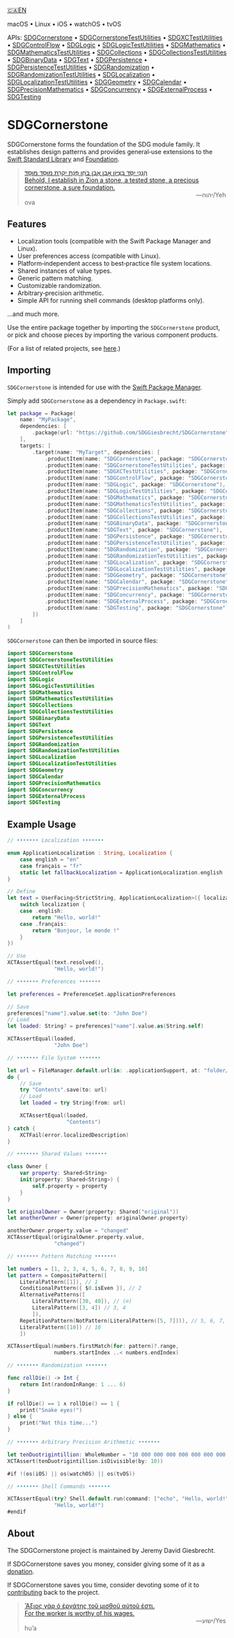 <!--
 README.md

 This source file is part of the SDGCornerstone open source project.
 https://sdggiesbrecht.github.io/SDGCornerstone/SDGCornerstone

 Copyright ©2017–2018 Jeremy David Giesbrecht and the SDGCornerstone project contributors.

 Soli Deo gloria.

 Licensed under the Apache Licence, Version 2.0.
 See http://www.apache.org/licenses/LICENSE-2.0 for licence information.
 -->

[🇨🇦EN](Documentation/🇨🇦EN%20Read%20Me.md) <!--Skip in Jazzy-->

macOS • Linux • iOS • watchOS • tvOS

APIs: [SDGCornerstone](https://sdggiesbrecht.github.io/SDGCornerstone/SDGCornerstone) • [SDGCornerstoneTestUtilities](https://sdggiesbrecht.github.io/SDGCornerstone/SDGCornerstoneTestUtilities) • [SDGXCTestUtilities](https://sdggiesbrecht.github.io/SDGCornerstone/SDGXCTestUtilities) • [SDGControlFlow](https://sdggiesbrecht.github.io/SDGCornerstone/SDGControlFlow) • [SDGLogic](https://sdggiesbrecht.github.io/SDGCornerstone/SDGLogic) • [SDGLogicTestUtilities](https://sdggiesbrecht.github.io/SDGCornerstone/SDGLogicTestUtilities) • [SDGMathematics](https://sdggiesbrecht.github.io/SDGCornerstone/SDGMathematics) • [SDGMathematicsTestUtilities](https://sdggiesbrecht.github.io/SDGCornerstone/SDGMathematicsTestUtilities) • [SDGCollections](https://sdggiesbrecht.github.io/SDGCornerstone/SDGCollections) • [SDGCollectionsTestUtilities](https://sdggiesbrecht.github.io/SDGCornerstone/SDGCollectionsTestUtilities) • [SDGBinaryData](https://sdggiesbrecht.github.io/SDGCornerstone/SDGBinaryData) • [SDGText](https://sdggiesbrecht.github.io/SDGCornerstone/SDGText) • [SDGPersistence](https://sdggiesbrecht.github.io/SDGCornerstone/SDGPersistence) • [SDGPersistenceTestUtilities](https://sdggiesbrecht.github.io/SDGCornerstone/SDGPersistenceTestUtilities) • [SDGRandomization](https://sdggiesbrecht.github.io/SDGCornerstone/SDGRandomization) • [SDGRandomizationTestUtilities](https://sdggiesbrecht.github.io/SDGCornerstone/SDGRandomizationTestUtilities) • [SDGLocalization](https://sdggiesbrecht.github.io/SDGCornerstone/SDGLocalization) • [SDGLocalizationTestUtilities](https://sdggiesbrecht.github.io/SDGCornerstone/SDGLocalizationTestUtilities) • [SDGGeometry](https://sdggiesbrecht.github.io/SDGCornerstone/SDGGeometry) • [SDGCalendar](https://sdggiesbrecht.github.io/SDGCornerstone/SDGCalendar) • [SDGPrecisionMathematics](https://sdggiesbrecht.github.io/SDGCornerstone/SDGPrecisionMathematics) • [SDGConcurrency](https://sdggiesbrecht.github.io/SDGCornerstone/SDGConcurrency) • [SDGExternalProcess](https://sdggiesbrecht.github.io/SDGCornerstone/SDGExternalProcess) • [SDGTesting](https://sdggiesbrecht.github.io/SDGCornerstone/SDGTesting)

# SDGCornerstone

SDGCornerstone forms the foundation of the SDG module family. It establishes design patterns and provides general‐use extensions to the [Swift Standard Library](https://developer.apple.com/reference/swift) and [Foundation](https://developer.apple.com/reference/foundation).

> [הִנְנִי יִסַּד בְּצִיּוֹן אָבֶן אֶבֶן בֹּחַן פִּנַּת יִקְרַת מוּסָד מוּסָד׃<br>Behold, I establish in Zion a stone, a tested stone, a precious cornerstone, a sure foundation.](https://www.biblegateway.com/passage/?search=Isaiah+28&version=WLC;NIV)<br>&nbsp;&nbsp;&nbsp;&nbsp;&nbsp;&nbsp;&nbsp;&nbsp;&nbsp;&nbsp;&nbsp;&nbsp;&nbsp;&nbsp;&nbsp;&nbsp;&nbsp;&nbsp;&nbsp;&nbsp;&nbsp;&nbsp;&nbsp;&nbsp;&nbsp;&nbsp;&nbsp;&nbsp;&nbsp;&nbsp;&nbsp;&nbsp;&nbsp;&nbsp;&nbsp;&nbsp;&nbsp;&nbsp;&nbsp;&nbsp;&nbsp;&nbsp;&nbsp;&nbsp;&nbsp;&nbsp;&nbsp;&nbsp;&nbsp;&nbsp;&nbsp;&nbsp;&nbsp;&nbsp;&nbsp;&nbsp;&nbsp;&nbsp;&nbsp;&nbsp;&nbsp;&nbsp;&nbsp;&nbsp;&nbsp;&nbsp;&nbsp;&nbsp;&nbsp;&nbsp;&nbsp;&nbsp;&nbsp;&nbsp;&nbsp;&nbsp;&nbsp;&nbsp;&nbsp;&nbsp;&nbsp;&nbsp;&nbsp;&nbsp;&nbsp;&nbsp;&nbsp;&nbsp;&nbsp;&nbsp;&nbsp;&nbsp;&nbsp;&nbsp;&nbsp;&nbsp;&nbsp;&nbsp;&nbsp;&nbsp;―⁧יהוה⁩/Yehova

## Features

- Localization tools (compatible with the Swift Package Manager and Linux).
- User preferences access (compatible with Linux).
- Platform‐independent access to best‐practice file system locations.
- Shared instances of value types.
- Generic pattern matching.
- Customizable randomization.
- Arbitrary‐precision arithmetic.
- Simple API for running shell commands (desktop platforms only).

...and much more.

Use the entire package together by importing the `SDGCornerstone` product, or pick and choose pieces by importing the various component products.

(For a list of related projects, see [here](Documentation/🇨🇦EN%20Related%20Projects.md).) <!--Skip in Jazzy-->

## Importing

`SDGCornerstone` is intended for use with the [Swift Package Manager](https://swift.org/package-manager/).

Simply add `SDGCornerstone` as a dependency in `Package.swift`:

```swift
let package = Package(
    name: "MyPackage",
    dependencies: [
        .package(url: "https://github.com/SDGGiesbrecht/SDGCornerstone", .upToNextMinor(from: Version(0, 9, 2))),
    ],
    targets: [
        .target(name: "MyTarget", dependencies: [
            .productItem(name: "SDGCornerstone", package: "SDGCornerstone"),
            .productItem(name: "SDGCornerstoneTestUtilities", package: "SDGCornerstone"),
            .productItem(name: "SDGXCTestUtilities", package: "SDGCornerstone"),
            .productItem(name: "SDGControlFlow", package: "SDGCornerstone"),
            .productItem(name: "SDGLogic", package: "SDGCornerstone"),
            .productItem(name: "SDGLogicTestUtilities", package: "SDGCornerstone"),
            .productItem(name: "SDGMathematics", package: "SDGCornerstone"),
            .productItem(name: "SDGMathematicsTestUtilities", package: "SDGCornerstone"),
            .productItem(name: "SDGCollections", package: "SDGCornerstone"),
            .productItem(name: "SDGCollectionsTestUtilities", package: "SDGCornerstone"),
            .productItem(name: "SDGBinaryData", package: "SDGCornerstone"),
            .productItem(name: "SDGText", package: "SDGCornerstone"),
            .productItem(name: "SDGPersistence", package: "SDGCornerstone"),
            .productItem(name: "SDGPersistenceTestUtilities", package: "SDGCornerstone"),
            .productItem(name: "SDGRandomization", package: "SDGCornerstone"),
            .productItem(name: "SDGRandomizationTestUtilities", package: "SDGCornerstone"),
            .productItem(name: "SDGLocalization", package: "SDGCornerstone"),
            .productItem(name: "SDGLocalizationTestUtilities", package: "SDGCornerstone"),
            .productItem(name: "SDGGeometry", package: "SDGCornerstone"),
            .productItem(name: "SDGCalendar", package: "SDGCornerstone"),
            .productItem(name: "SDGPrecisionMathematics", package: "SDGCornerstone"),
            .productItem(name: "SDGConcurrency", package: "SDGCornerstone"),
            .productItem(name: "SDGExternalProcess", package: "SDGCornerstone"),
            .productItem(name: "SDGTesting", package: "SDGCornerstone"),
        ])
    ]
)
```

`SDGCornerstone` can then be imported in source files:

```swift
import SDGCornerstone
import SDGCornerstoneTestUtilities
import SDGXCTestUtilities
import SDGControlFlow
import SDGLogic
import SDGLogicTestUtilities
import SDGMathematics
import SDGMathematicsTestUtilities
import SDGCollections
import SDGCollectionsTestUtilities
import SDGBinaryData
import SDGText
import SDGPersistence
import SDGPersistenceTestUtilities
import SDGRandomization
import SDGRandomizationTestUtilities
import SDGLocalization
import SDGLocalizationTestUtilities
import SDGGeometry
import SDGCalendar
import SDGPrecisionMathematics
import SDGConcurrency
import SDGExternalProcess
import SDGTesting
```

## Example Usage

```swift
// ••••••• Localization •••••••

enum ApplicationLocalization : String, Localization {
    case english = "en"
    case français = "fr"
    static let fallbackLocalization = ApplicationLocalization.english
}

// Define
let text = UserFacing<StrictString, ApplicationLocalization>({ localization in
    switch localization {
    case .english:
        return "Hello, world!"
    case .français:
        return "Bonjour, le monde !"
    }
})

// Use
XCTAssertEqual(text.resolved(),
               "Hello, world!")

// ••••••• Preferences •••••••

let preferences = PreferenceSet.applicationPreferences

// Save
preferences["name"].value.set(to: "John Doe")
// Load
let loaded: String? = preferences["name"].value.as(String.self)

XCTAssertEqual(loaded,
               "John Doe")

// ••••••• File System •••••••

let url = FileManager.default.url(in: .applicationSupport, at: "folder/file.txt")
do {
    // Save
    try "Contents".save(to: url)
    // Load
    let loaded = try String(from: url)

    XCTAssertEqual(loaded,
                   "Contents")
} catch {
    XCTFail(error.localizedDescription)
}

// ••••••• Shared Values •••••••

class Owner {
    var property: Shared<String>
    init(property: Shared<String>) {
        self.property = property
    }
}

let originalOwner = Owner(property: Shared("original"))
let anotherOwner = Owner(property: originalOwner.property)

anotherOwner.property.value = "changed"
XCTAssertEqual(originalOwner.property.value,
               "changed")

// ••••••• Pattern Matching •••••••

let numbers = [1, 2, 3, 4, 5, 6, 7, 8, 9, 10]
let pattern = CompositePattern([
    LiteralPattern([1]), // 1
    ConditionalPattern({ $0.isEven }), // 2
    AlternativePatterns([
        LiteralPattern([30, 40]), // (∅)
        LiteralPattern([3, 4]) // 3, 4
        ]),
    RepetitionPattern(NotPattern(LiteralPattern([5, 7]))), // 5, 6, 7, 8, 9 (...)
    LiteralPattern([10]) // 10
    ])

XCTAssertEqual(numbers.firstMatch(for: pattern)?.range,
               numbers.startIndex ..< numbers.endIndex)

// ••••••• Randomization •••••••

func rollDie() -> Int {
    return Int(randomInRange: 1 ... 6)
}

if rollDie() == 1 ∧ rollDie() == 1 {
    print("Snake eyes!")
} else {
    print("Not this time...")
}

// ••••••• Arbitrary Precision Arithmetic •••••••

let tenDuotrigintillion: WholeNumber = "10 000 000 000 000 000 000 000 000 000 000 000 000 000 000 000 000 000 000 000 000 000 000 000 000 000 000 000 000 000 000 000 000 000"
XCTAssert(tenDuotrigintillion.isDivisible(by: 10))

#if !(os(iOS) || os(watchOS) || os(tvOS))

// ••••••• Shell Commands •••••••

XCTAssertEqual(try? Shell.default.run(command: ["echo", "Hello, world!"]),
               "Hello, world!")
#endif
```

## About

The SDGCornerstone project is maintained by Jeremy David Giesbrecht.

If SDGCornerstone saves you money, consider giving some of it as a [donation](https://paypal.me/JeremyGiesbrecht).

If SDGCornerstone saves you time, consider devoting some of it to [contributing](https://github.com/SDGGiesbrecht/SDGCornerstone) back to the project.

> [Ἄξιος γὰρ ὁ ἐργάτης τοῦ μισθοῦ αὐτοῦ ἐστι.<br>For the worker is worthy of his wages.](https://www.biblegateway.com/passage/?search=Luke+10&version=SBLGNT;NIV)<br>&nbsp;&nbsp;&nbsp;&nbsp;&nbsp;&nbsp;&nbsp;&nbsp;&nbsp;&nbsp;&nbsp;&nbsp;&nbsp;&nbsp;&nbsp;&nbsp;&nbsp;&nbsp;&nbsp;&nbsp;&nbsp;&nbsp;&nbsp;&nbsp;&nbsp;&nbsp;&nbsp;&nbsp;&nbsp;&nbsp;&nbsp;&nbsp;&nbsp;&nbsp;&nbsp;&nbsp;&nbsp;&nbsp;&nbsp;&nbsp;&nbsp;&nbsp;&nbsp;&nbsp;&nbsp;&nbsp;&nbsp;&nbsp;&nbsp;&nbsp;&nbsp;&nbsp;&nbsp;&nbsp;&nbsp;&nbsp;&nbsp;&nbsp;&nbsp;&nbsp;&nbsp;&nbsp;&nbsp;&nbsp;&nbsp;&nbsp;&nbsp;&nbsp;&nbsp;&nbsp;&nbsp;&nbsp;&nbsp;&nbsp;&nbsp;&nbsp;&nbsp;&nbsp;&nbsp;&nbsp;&nbsp;&nbsp;&nbsp;&nbsp;&nbsp;&nbsp;&nbsp;&nbsp;&nbsp;&nbsp;&nbsp;&nbsp;&nbsp;&nbsp;&nbsp;&nbsp;&nbsp;&nbsp;&nbsp;&nbsp;―‎ישוע/Yeshuʼa
